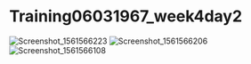 # Training06031967_week4day2
![Screenshot_1561566223](https://user-images.githubusercontent.com/51375497/60203838-8e45f880-981b-11e9-999e-50161dc9aacb.png)
![Screenshot_1561566206](https://user-images.githubusercontent.com/51375497/60203839-8ede8f00-981b-11e9-81ee-14a479c48527.png)
![Screenshot_1561566108](https://user-images.githubusercontent.com/51375497/60203840-8ede8f00-981b-11e9-8a77-c1bcf55f0a54.png)

